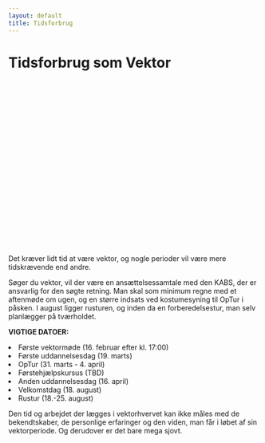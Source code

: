 ```yaml
---
layout: default
title: Tidsforbrug
---
```


<h1>Tidsforbrug som Vektor</h1>

<div id="poster-image" style="height: 335px; background-image: url('/static/img/tidsforbrugSommer23.gif');">
</div>

<p>
Det kræver lidt tid at være vektor, og nogle perioder vil være mere tidskrævende end andre.
</p>

<p>
Søger du vektor, vil der være en ansættelsessamtale med den KABS, der er ansvarlig for den søgte retning.  Man skal som minimum regne med et aftenmøde om ugen, og en større indsats ved kostumesyning til OpTur i påsken. I august ligger rusturen, og inden da en forberedelsestur, man selv planlægger på tværholdet.
</p>

<p>
<b>VIGTIGE DATOER:</b>
</p>

<li>Første vektormøde (16. februar efter kl. 17:00)	</li>
<li>Første uddannelsesdag (19. marts)				</li>
<li>OpTur (31. marts - 4. april)					</li>
<li>Førstehjælpskursus (TBD)						</li>
<li>Anden uddannelsesdag (16. april)				</li>
<li>Velkomstdag (18. august)						</li>
<li>Rustur (18.-25. august)							</li>

<p>
Den tid og arbejdet der lægges i vektorhvervet kan ikke måles med de bekendtskaber, de personlige erfaringer og den viden, man får i løbet af sin vektorperiode. Og derudover er det bare mega sjovt.
</p>


<!-- OLD (W2022)
<p>
Det kræver lidt tid at være vektor. Nogle perioder er mere tidskrævende end andre. 
Man skal minimum regne med et aftenmøde om ugen og en større indsats ved kostumesyning op til OPtur i påsken.
I august er der rustur, og forinden en forberedelsestur, som man, som tværhold, selv er herre over at få planlagt.
</p>

<p>
Søger du som vektor, vil der være ansættelsessamtale med den KABS, som er ansvarlig for din ønskede retning.
</p>

<p>
<b>VIGTIGE DATOER:</b>
</p>

<li>Første Vektormøde (27. oktober efter 17:00)</li>
<li>Første uddannelsesdag (13. november)</li>
<li>vOP-tur (18. - 20. november)</li>
<li>Førstehjælp (8. januar)</li>
<li>Anden uddannelsesdag (14. januar)</li>
<li>Deltage på introdagen (24. januar)</li>
<li>Deltage på rustur i uge 4 (Dvs. ingen PF skitur 😢)</li>

<p>
Den tid og det arbejde der lægges i vektorhvervet, kan slet ikke måles med de bekendtskaber, den personlige erfaring samt viden, man får i løbet af sin vektorperiode. Udover at det bare er mega sjovt.
</p>
-->